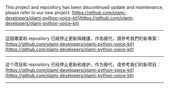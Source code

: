 This project and repository has been discontinued update and maintenance, please refer to our new project: 
[https://github.com/olami-developers/olami-python-voice-kit](https://github.com/olami-developers/olami-python-voice-kit)
* * *
這個專案和 repository 已經停止更新與維護，作為替代，請參考我們的新專案：
[https://github.com/olami-developers/olami-python-voice-kit](https://github.com/olami-developers/olami-python-voice-kit)
* * *
这个项目和 repository 已经停止更新和维护，作为替代，请参考我们的新项目：
[https://github.com/olami-developers/olami-python-voice-kit](https://github.com/olami-developers/olami-python-voice-kit)
* * *
